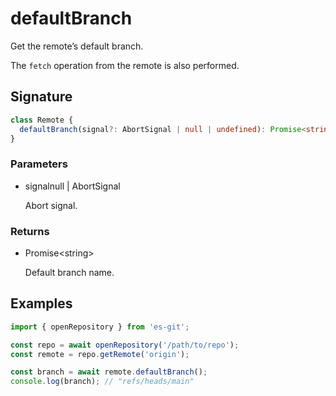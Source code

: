 # defaultBranch

Get the remote’s default branch.

The `fetch` operation from the remote is also performed.

## Signature

```ts
class Remote {
  defaultBranch(signal?: AbortSignal | null | undefined): Promise<string>;
}
```

### Parameters

<ul class="param-ul">
  <li class="param-li param-li-root">
    <span class="param-name">signal</span><span class="param-type">null | AbortSignal</span>
    <br>
    <p class="param-description">Abort signal.</p>
  </li>
</ul>

### Returns

<ul class="param-ul">
  <li class="param-li param-li-root">
    <span class="param-type">Promise&lt;string&gt;</span>
    <br>
    <p class="param-description">Default branch name.</p>
  </li>
</ul>

## Examples

```ts
import { openRepository } from 'es-git';

const repo = await openRepository('/path/to/repo');
const remote = repo.getRemote('origin');

const branch = await remote.defaultBranch();
console.log(branch); // "refs/heads/main"
```
